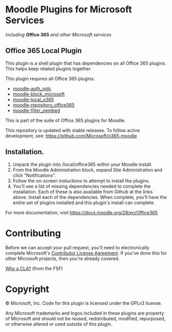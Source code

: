# Moodle Plugins for Microsoft Services
*including* **Office 365** *and other Microsoft services*

## Office 365 Local Plugin

This plugin is a shell plugin that has dependencies on all Office 365 plugins. This helps keep related plugins together.

This plugin requires all Office 365 plugins:
  - [moodle-auth_oidc](https://github.com/Microsoft/moodle-auth_oidc)
  - [moodle-block_microsoft](https://github.com/Microsoft/moodle-block_microsoft)
  - [moodle-local_o365](https://github.com/Microsoft/moodle-local_o365)
  - [moodle-repository_office365](https://github.com/Microsoft/moodle-repository_office365)
  - [moodle-filter_oembed](https://github.com/Microsoft/moodle-filter_oembed)


This is part of the suite of Office 365 plugins for Moodle.

This repository is updated with stable releases. To follow active development, see: https://github.com/Microsoft/o365-moodle

## Installation.

1. Unpack the plugin into /local/office365 within your Moodle install.
2. From the Moodle Administration block, expand Site Administration and click "Notifications".
3. Follow the on-screen instuctions to attempt to install the plugins.
4. You'll see a list of missing dependencies needed to complete the installation. Each of these is also available from Github at the links above. Install each of the dependencies. When complete, you'll have the entire set of plugins installed and this plugin's install can complete.

For more documentation, visit https://docs.moodle.org/28/en/Office365

# Contributing

Before we can accept your pull request, you'll need to electronically complete Microsoft's [Contributor License Agreement](https://cla.microsoft.com/). If you've done this for other Microsoft projects, then you're already covered.

[Why a CLA?](https://www.gnu.org/licenses/why-assign.html) (from the FSF)

# Copyright

&copy; Microsoft, Inc.  Code for this plugin is licensed under the GPLv3 license.

Any Microsoft trademarks and logos included in these plugins are property of Microsoft and should not be reused, redistributed, modified, repurposed, or otherwise altered or used outside of this plugin.
